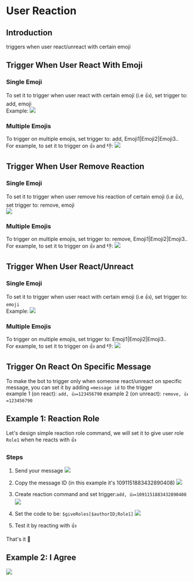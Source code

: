 # User Reaction

## Introduction
triggers when user react/unreact with certain emoji

## Trigger When User React With Emoji
### Single Emoji
To set it to trigger when user react with certain emoji (i.e 👍), set trigger to: add, emoji\
Example:
![](https://i.imgur.com/PZEM5gu.png)

### Multiple Emojis
To trigger on multiple emojis, set trigger to: add, Emoji1|Emoji2|Emoji3..\
For example, to set it to trigger on :+1: and :-1::
![](https://i.imgur.com/REenf8E.png)

## Trigger When User Remove Reaction
### Single Emoji
To set it to trigger when user remove his reaction of certain emoji (i.e 👍), set trigger to: remove, emoji\
![](https://i.imgur.com/KaucN95.png)

### Multiple Emojis
To trigger on multiple emojis, set trigger to: remove, Emoji1|Emoji2|Emoji3..\
For example, to set it to trigger on :+1: and :-1::
![](https://i.imgur.com/dmLSHrT.png)

## Trigger When User React/Unreact
### Single Emoji
To set it to trigger when user react with certain emoji (i.e 👍), set trigger to: `emoji`\
Example:
![](https://i.imgur.com/zm0pjt2.png)

### Multiple Emojis
To trigger on multiple emojis, set trigger to: Emoji1|Emoji2|Emoji3..\
For example, to set it to trigger on :+1: and :-1::
![](https://i.imgur.com/jxmlsg6.png)

## Trigger On React On Specific Message
To make the bot to trigger only when someone react/unreact on specific message, you can set it by adding `=message id` to the trigger\
example 1 (on react): `add, 👍=123456790`
example 2 (on unreact): `remove, 👍=123456790`

## Example 1: Reaction Role
Let's design simple reaction role command, we will set it to give user role `Role1` when he reacts with :+1:
### Steps
1. Send your message
![](https://i.imgur.com/CGYgmH6.png)

2. Copy the message ID (in this example it's 1091151883432890408)
![](https://i.imgur.com/Vh8Gy55.png)

3. Create reaction command and set trigger:`add, 👍=1091151883432890408`
![](https://i.imgur.com/l35avTX.png)

4. Set the code to be: `$giveRoles[$authorID;Role1]`
![](https://i.imgur.com/N16xPAa.png)

5. Test it by reacting with :+1:

That's it :tada:

## Example 2: I Agree
![](https://cdn.discordapp.com/attachments/772051120368910371/882201196000084018/first_reaction.gif)
